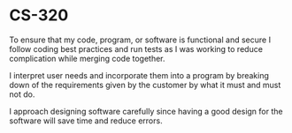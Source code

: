 # CS-320
To ensure that my code, program, or software is functional and secure I follow coding best practices and run tests as I was working to reduce complication while merging code together.

I interpret user needs and incorporate them into a program by breaking down of the requirements given by the customer by what it must and must not do.

I approach designing software carefully since having a good design for the software will save time and reduce errors.
